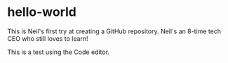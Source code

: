 # hello-world
This is Neil's first try at creating a GitHub repository. Neil's an 8-time tech CEO who still loves to learn!

This is a test using the Code editor.